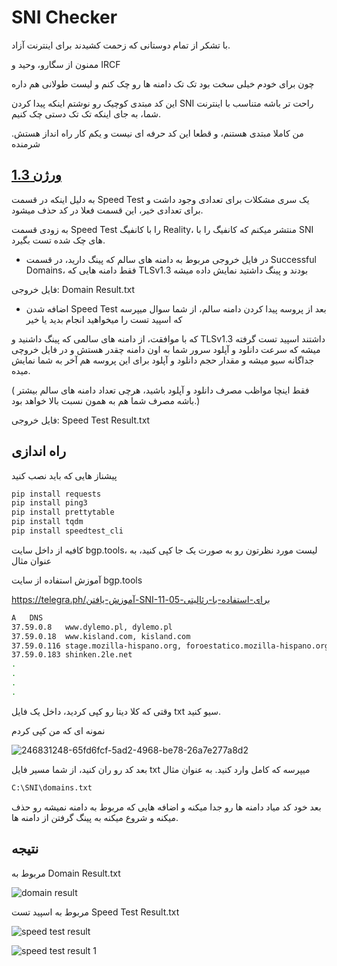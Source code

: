 
# SNI Checker

با تشکر از تمام دوستانی که زحمت کشیدند برای اینترنت آزاد.

ممنون از سگارو، وحید و IRCF

چون برای خودم خیلی سخت بود تک تک دامنه ها رو چک کنم و لیست طولانی هم داره

این کد مبتدی کوچیک رو نوشتم اینکه پیدا کردن SNI راحت تر باشه متناسب با اینترنت شما، به جای اینکه تک تک دستی چک کنیم.

من کاملا مبتدی هستنم، و قطعا این کد حرفه ای نیست و یکم کار راه انداز هستش. شرمنده


## [ورژن 1.3](https://github.com/NoAnyNameForMe/SNI-Checker/releases/tag/V1.3)

به دلیل اینکه در قسمت Speed Test یک سری مشکلات برای تعدادی وجود داشت و برای تعدادی خیر، این قسمت فعلا در کد حذف میشود.

به زودی قسمت Speed Test را با کانفیگ Reality، منتشر میکنم که کانفیگ را با SNI های چک شده تست بگیرد.

- در فایل خروجی مربوط به دامنه های سالم که پینگ دارید، در قسمت Successful Domains، فقط دامنه هایی که TLSv1.3 بودند و پینگ داشتید نمایش داده میشه

فایل خروجی: Domain Result.txt

- اضافه شدن Speed Test بعد از پروسه پیدا کردن دامنه سالم، از شما سوال میپرسه که اسپید تست را میخواهید انجام بدید یا خیر

که با موافقت، از دامنه های سالمی که پینگ داشنید و TLSv1.3 داشتند اسپید تست گرفته میشه که سرعت دانلود و آپلود سرور شما به اون دامنه چقدر هستش و در فایل خروچی جداگانه سیو میشه و مقدار حجم دانلود و آپلود برای این پروسه هم آخر به شما نمایش میده.

( فقط اینچا مواظب مصرف دانلود و آپلود باشید، هرچی تعداد دامنه های سالم بیشتر باشه مصرف شما هم به همون نسبت بالا خواهد بود.)

فایل خروجی: Speed Test Result.txt

## راه اندازی
پیشناز هایی که باید نصب کنید
```bash
pip install requests
pip install ping3
pip install prettytable
pip install tqdm
pip install speedtest_cli
```
کافیه از داخل سایت bgp.tools، لیست مورد نظرتون رو به صورت یک جا کپی کنید، به عنوان مثال

آموزش استفاده از سایت bgp.tools

https://telegra.ph/آموزش-یافتن-SNI-برای-استفاده-با-رئالیتی-05-11
```bash
A	DNS
37.59.0.8	www.dylemo.pl, dylemo.pl
37.59.0.18	www.kisland.com, kisland.com
37.59.0.116	stage.mozilla-hispano.org, foroestatico.mozilla-hispano.org ( 5 more...)
37.59.0.183	shinken.2le.net
.
.
.
.
```

وقتی که کلا دیتا رو کپی کردید، داخل یک فایل txt سیو کنید.

نمونه ای که من کپی کردم

![246831248-65fd6fcf-5ad2-4968-be78-26a7e277a8d2](https://github.com/NoAnyNameForMe/SNI-Checker/assets/137012307/35e0af12-5a2e-49bd-a33c-d4c6f8eb2afc)

بعد کد رو ران کنید، از شما مسیر فایل txt میپرسه که کامل وارد کنید. به عنوان مثال

```bash
C:\SNI\domains.txt
```
بعد خود کد میاد دامنه ها رو جدا میکنه و اضافه هایی که مربوط به دامنه نمیشه رو حذف میکنه و شروع میکنه به پینگ گرفتن از دامنه ها.

## نتیجه

مربوط به Domain Result.txt

![domain result](https://github.com/NoAnyNameForMe/SNI-Checker/assets/137012307/0b83024c-e938-4362-b0f7-63068b52fa3c)

مربوط به اسپید تست Speed Test Result.txt

![speed test result](https://github.com/NoAnyNameForMe/SNI-Checker/assets/137012307/839cde27-74eb-42f2-b682-6783c9b0d148)

![speed test result 1](https://github.com/NoAnyNameForMe/SNI-Checker/assets/137012307/ca9a3ffc-37f1-4879-a51b-2a4b2087bc92)
